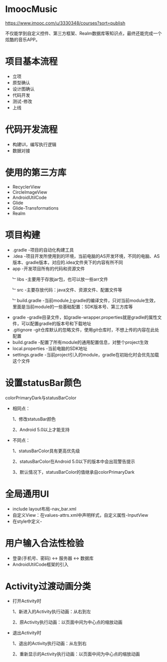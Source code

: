# ImoocMusic
https://www.imooc.com/u/3330348/courses?sort=publish<p>
不仅能学到自定义控件、第三方框架、Realm数据库等知识点，最终还能完成一个炫酷的音乐APP。 

# 项目基本流程
* 立项
* 原型确认
* 设计图确认
* 代码开发
* 测试-修改
* 上线

# 代码开发流程
* 构建UI，编写执行逻辑
* 数据对接

# 使用的第三方库
* RecyclerView
* CircleImageView
* AndroidUtilCode
* Glide
* Glide-Transformations
* Realm

# 项目构建
* .gradle			-项目的自动化构建工具
* .idea				-项目开发所使用到的环境，当前电脑的AS开发环境，不同的电脑、AS版本、gradle版本，对应的.idea文件夹下的内容有所不同
* app				-开发项目所有的代码和资源文件<p>
	﹂libs			-主要用于存放jar包，也可以放一些arr文件<p>
	﹂src			-主要存放代码：java文件、资源文件、配置文件等<p>
	﹂build.gradle	-当前module上gradle的编译文件，只对当前module生效，里面是当前module的一些基础配置：SDK版本号、第三方库等
* gradle			-gradle目录文件，如gradle-wrapper.properties就是gradle的属性文件，可以配置gradle的版本号和下载地址	
* .gitignore		-git仓库默认的忽略文件，使用git仓库时，不想上传的内容在此处配置
* build.gradle		-配置了所有module的通用配置信息，对整个project生效
* local.properties	-当前电脑的SDK地址
* settings.gradle	-当前project引入的module，gradle在初始化时会优先加载这个文件

# 设置statusBar颜色
colorPrimaryDark与statusBarColor
* 相同点：<p>
	1、修改statusBar颜色<p>
	2、Android 5.0以上才能支持<p>
* 不同点：<p>
	1、statusBarColor具有更高优先级<p>
	2、statusBarColor在Android 5.0以下的版本中会出现警告提示<p>
	3、默认情况下，statusBarColor的值继承自colorPrimaryDark
	
# 全局通用UI
* include layout布局-nav_bar.xml
* 自定义View：在values-attrs.xml中声明样式，自定义属性-InputView
* 在style中定义-<View style="@style/line"/>

# 用户输入合法性检验
* 登录(手机号、密码) <-> 服务器 <-> 数据库
* AndroidUtilCode框架的引入

# Activity过渡动画分类
* 打开Activity时<p>
	1、新进入的Activity执行动画：从右到左<p>
	2、原Activity执行动画：以页面中间为中心点的缩放动画<p>
* 退出Activity时<p>
	1、退出的Activity执行动画：从左到右<p>
	2、重新显示的Activity执行动画：以页面中间为中心点的缩放动画<p>
